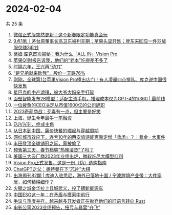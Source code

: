 # 2024-02-04

共 25 条

<!-- BEGIN 36KR -->
<!-- 最后更新时间 2024-02-04 07:06:29 +0800 -->
1. [微信正式版突然更新！这个新春限定功能真会玩](https://36kr.com/p/2631488312659205)
1. [9点1氪｜茅台原董事长高卫东被判无期；苹果头显开售；胖东来回应一件羽绒服仅赚3毛钱](https://36kr.com/p/2631590955891847)
1. [蒂姆·库克首次揭秘：我为什么「ALL IN」Vision Pro](https://36kr.com/p/2631413322103944)
1. [苹果Q1财报告诉我，他们的“老本”吃得差不多了](https://36kr.com/p/2631322665897218)
1. [时隔六年，王兴再“动刀”](https://36kr.com/p/2631341433240712)
1. [“是兄弟就来砍我”，股价一天跌76%](https://36kr.com/p/2631341250198664)
1. [刚刚，全球第1台苹果Vision Pro捧出店门！有人凌晨四点排队、库克说中国很快发售](https://36kr.com/p/2631705998097537)
1. [星巴克的中产滤镜，被大爷大妈亲手打碎](https://36kr.com/p/2632097750008066)
1. [面壁智能发布2B模型：适配主流手机，推理成本仅为GPT-4的1/360 | 最前线](https://36kr.com/p/2629567079201926)
1. [一位疲惫的CEO决定从市值1600亿的公司辞职](https://36kr.com/p/2631635623874056)
1. [2023奇葩商战：歹毒有一点，但主要是好笑](https://36kr.com/p/2632317587831938)
1. [上海，诞生今年最牛一笔融资](https://36kr.com/p/2632236231213321)
1. [EUV光刻，终成主角](https://36kr.com/p/2632249571868937)
1. [从日本到中国，廉价快餐的崛起与穿越周期](https://36kr.com/p/2619437945741189)
1. [网红城市效应下，连亏10年的西安旅游能否靠定增「救场」？｜氪金 · 大事件](https://36kr.com/p/2629793060994184)
1. [丰田登顶全球销冠之际，家被偷了](https://36kr.com/p/2632070309411969)
1. [预售第三天，春节档够“热辣滚烫”了吗？](https://36kr.com/p/2631463167459586)
1. [美国三大云厂商2023年业绩出炉，微软吃尽大模型红利](https://36kr.com/p/2631402555243651)
1. [Vision Pro正式发售，这是一份（伪）选购指南](https://36kr.com/p/2632159649415431)
1. [​ChatGPT之父：奥特曼在下“芯片”大棋](https://36kr.com/p/2632261131927817)
1. [出海周刊82期 | 库迪入驻悉尼，海外已落地十国 / 宁波跨境产业带：大件家居，如何精耕细作？](https://36kr.com/p/2628431870984456)
1. [火腿之城金华拉上县城武义，投了辆新能源车](https://36kr.com/p/2632214370976000)
1. [中国ESG这一年：在矛盾与摸索中前行](https://36kr.com/p/2631607571271176)
1. [争议与热度并存，越来越多开发者正在抛弃他们的旧语言转向 Rust](https://36kr.com/p/2632167801471238)
1. [电影公司2023业绩预告，扭亏与暴雷“齐飞”](https://36kr.com/p/2631463603077383)
<!-- END 36KR -->